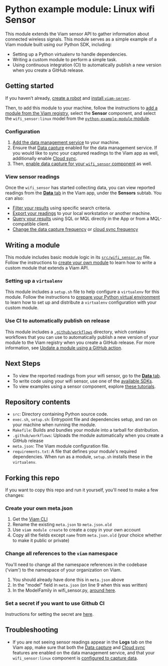 # Python example module: Linux wifi Sensor

This module extends the Viam sensor API to gather information about connected wireless signals.
This module serves as a simple example of a Viam module built using our Python SDK, including:

- Setting up a Python virtualenv to handle dependencies.
- Writing a custom module to perform a simple task.
- Using continuous integration (CI) to automatically publish a new version when you create a GitHub release.

## Getting started

If you haven’t already, [create a robot](https://docs.viam.com/manage/fleet/robots/#add-a-new-robot) and [install `viam-server`](https://docs.viam.com/installation/).

Then, to add this module to your machine, follow the instructions to [add a module from the Viam registry](https://docs.viam.com/registry/configure/), select the **Sensor** component, and select the `wifi_sensor:linux` model from the [`python-example-module` module](https://app.viam.com/module/viam/python-example-module).

### Configuration

1. [Add the data management service](https://docs.viam.com/data/capture/#add-the-data-management-service) to your machine.
2. Ensure that [Data capture](https://docs.viam.com/data/capture/) enabled for the data management service.
   If you would like to sync your captured readings to the Viam app as well, additionally enable [Cloud sync](https://docs.viam.com/data/cloud-sync/).
4. Then, [enable data capture for your `wifi_sensor` component](https://docs.viam.com/data/capture/#configure-data-capture-for-individual-components) as well.

### View sensor readings

Once the `wifi_sensor` has started collecting data, you can view reported readings from the [**Data** tab](https://app.viam.com/data/view?view=sensors) in the Viam app, under the **Sensors** subtab.
You can also:

- [Filter your results](https://docs.viam.com/data/view/#filter-data) using specific search criteria.
- [Export your readings](https://docs.viam.com/data/export/) to your local workstation or another machine.
- [Query your results](https://docs.viam.com/data/query/) using SQL or MQL directly in the App or from a MQL-compatible client.
- [Change the data capture frequency](https://docs.viam.com/data/capture/#configure-data-capture-for-individual-components) or [cloud sync frequency](https://docs.viam.com/data/cloud-sync/#configuration)

## Writing a module

This module includes basic module logic in its [`src/wifi_sensor.py`](https://github.com/viam-labs/python-example-module/blob/main/src/wifi_sensor.py) file.
Follow the instructions to [create your own module](https://docs.viam.com/registry/create/) to learn how to write a custom module that extends a Viam API.

### Setting up a `virtualenv`

This module includes a `setup.sh` file to help configure a `virtualenv` for this module.
Follow the instructions to [prepare your Python virtual environment](https://docs.viam.com/build/program/python-venv/) to learn how to set up and distribute a `virtualenv` configuration with your custom module.

### Use CI to automatically publish on release

This module includes a [`.github/workflows`](https://github.com/viam-labs/python-example-module/tree/main/.github/workflows) directory, which contains workflows that you can use to automatically publish a new version of your module to the Viam registry when you create a GitHub release.
For more information, see [Update a module using a GitHub action](https://docs.viam.com/registry/upload/#update-an-existing-module-using-a-github-action).

## Next Steps

- To view the reported readings from your wifi sensor, go to the [**Data** tab](https://docs.viam.com/manage/fleet/robots/#control).
- To write code using your wifi sensor, use one of the [available SDKs](https://docs.viam.com/program/).
- To view examples using a sensor component, explore [these tutorials](https://docs.viam.com/tutorials/).

## Repository contents

- `src`: Directory containing Python source code.
- `exec.sh`, `setup.sh`: Entrypoint file and dependencies setup, and ran on your machine when running the module.
- `Makefile`: Builds and bundles your module into a tarball for distribution.
- `.github/workflows`: Uploads the module automatically when you create a GitHub release
- `meta.json`: The Viam module configuration file.
- `requirements.txt`: A file that defines your module's required dependencies. When run as a module, `setup.sh` installs these in the `virtualenv`.

## Forking this repo

If you want to copy this repo and run it yourself, you'll need to make a few changes:

### Create your own meta.json

1. Get the [Viam CLI](https://docs.viam.com/manage/cli/#install) 
1. Rename the existing `meta.json` to `meta.json.old`
1. Use `viam module create` to create a copy in your own account
1. Copy all the fields except `name` from `meta.json.old` (your choice whether to make it public or private)

### Change all references to the `viam` namespace

You'll need to change all the namespace references in the codebase ('viam') to the namespace of your organization on Viam.

1. You should already have done this in `meta.json` above
1. In the "model" field in `meta.json` (on line 9 when this was written)
1. In the ModelFamily in wifi_sensor.py, [around here](src/wifi_sensor.py#L13).

### Set a secret if you want to use Github CI

Instructions for setting the secret are [here](https://github.com/viamrobotics/upload-module#setting-up-auth).

## Troubleshooting

- If you are not seeing sensor readings appear in the **Logs** tab on the Viam app, make sure that both the [Data capture](https://docs.viam.com/data/capture/) and [Cloud sync](https://docs.viam.com/data/cloud-sync/) features are enabled on the data management service, and that your `wifi_sensor:linux` component is [configured to capture data](https://docs.viam.com/data/capture/#configure-data-capture-for-individual-components).

